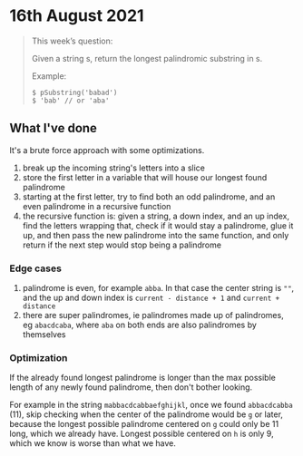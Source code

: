 # 16th August 2021

> This week’s question:
>
> Given a string s, return the longest palindromic substring in s.
>
>Example:
> ```shell
> $ pSubstring('babad')
> $ 'bab' // or 'aba'
> ```

## What I've done

It's a brute force approach with some optimizations.

1. break up the incoming string's letters into a slice
2. store the first letter in a variable that will house our longest found palindrome
3. starting at the first letter, try to find both an odd palindrome, and an even palindrome in a recursive function
4. the recursive function is: given a string, a down index, and an up index, find the letters wrapping that, check if it would stay a palindrome, glue it up, and then pass the new palindrome into the same function, and only return if the next step would stop being a palindrome

### Edge cases

1. palindrome is even, for example `abba`. In that case the center string is `""`, and the up and down index is `current - distance + 1` and `current + distance`
2. there are super palindromes, ie palindromes made up of palindromes, eg `abacdcaba`, where `aba` on both ends are also palindromes by themselves

### Optimization

If the already found longest palindrome is longer than the max possible length of any newly found palindrome, then don't bother looking.

For example in the string `mabbacdcabbaefghijkl`, once we found `abbacdcabba` (11), skip checking when the center of the palindrome would be `g` or later, because the longest possible palindrome centered on `g` could only be 11 long, which we already have. Longest possible centered on `h` is only 9, which we know is worse than what we have.
